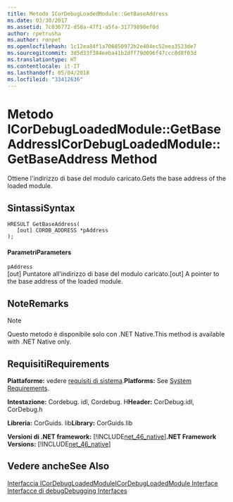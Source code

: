 ```yaml
---
title: Metodo ICorDebugLoadedModule::GetBaseAddress
ms.date: 03/30/2017
ms.assetid: 7c036772-d58a-47f1-a5fa-31779898ef0d
author: rpetrusha
ms.author: ronpet
ms.openlocfilehash: 1c12ea84f1a706850972b2e404ec52eea3523de7
ms.sourcegitcommit: 3d5d33f384eeba41b2dff79d096f47ccc8d8f03d
ms.translationtype: HT
ms.contentlocale: it-IT
ms.lasthandoff: 05/04/2018
ms.locfileid: "33412636"
---
```

# <a name="icordebugloadedmodulegetbaseaddress-method"></a><span data-ttu-id="37819-102">Metodo ICorDebugLoadedModule::GetBaseAddress</span><span class="sxs-lookup"><span data-stu-id="37819-102">ICorDebugLoadedModule::GetBaseAddress Method</span></span>
<span data-ttu-id="37819-103">Ottiene l'indirizzo di base del modulo caricato.</span><span class="sxs-lookup"><span data-stu-id="37819-103">Gets the base address of the loaded module.</span></span>  
  
## <a name="syntax"></a><span data-ttu-id="37819-104">Sintassi</span><span class="sxs-lookup"><span data-stu-id="37819-104">Syntax</span></span>  
  
```  
HRESULT GetBaseAddress(  
   [out] CORDB_ADDRESS *pAddress  
);  
```  
  
#### <a name="parameters"></a><span data-ttu-id="37819-105">Parametri</span><span class="sxs-lookup"><span data-stu-id="37819-105">Parameters</span></span>  
 `pAddress`  
 <span data-ttu-id="37819-106">[out] Puntatore all'indirizzo di base del modulo caricato.</span><span class="sxs-lookup"><span data-stu-id="37819-106">[out] A pointer to the base address of the loaded module.</span></span>  
  
## <a name="remarks"></a><span data-ttu-id="37819-107">Note</span><span class="sxs-lookup"><span data-stu-id="37819-107">Remarks</span></span>  
  
> [!NOTE]
>  <span data-ttu-id="37819-108">Questo metodo è disponibile solo con .NET Native.</span><span class="sxs-lookup"><span data-stu-id="37819-108">This method is available with .NET Native only.</span></span>  
  
## <a name="requirements"></a><span data-ttu-id="37819-109">Requisiti</span><span class="sxs-lookup"><span data-stu-id="37819-109">Requirements</span></span>  
 <span data-ttu-id="37819-110">**Piattaforme:** vedere [requisiti di sistema](../../../../docs/framework/get-started/system-requirements.md).</span><span class="sxs-lookup"><span data-stu-id="37819-110">**Platforms:** See [System Requirements](../../../../docs/framework/get-started/system-requirements.md).</span></span>  
  
 <span data-ttu-id="37819-111">**Intestazione:** Cordebug. idl, Cordebug. H</span><span class="sxs-lookup"><span data-stu-id="37819-111">**Header:** CorDebug.idl, CorDebug.h</span></span>  
  
 <span data-ttu-id="37819-112">**Libreria:** CorGuids. lib</span><span class="sxs-lookup"><span data-stu-id="37819-112">**Library:** CorGuids.lib</span></span>  
  
 <span data-ttu-id="37819-113">**Versioni di .NET framework:** [!INCLUDE[net_46_native](../../../../includes/net-46-native-md.md)]</span><span class="sxs-lookup"><span data-stu-id="37819-113">**.NET Framework Versions:** [!INCLUDE[net_46_native](../../../../includes/net-46-native-md.md)]</span></span>  
  
## <a name="see-also"></a><span data-ttu-id="37819-114">Vedere anche</span><span class="sxs-lookup"><span data-stu-id="37819-114">See Also</span></span>  
 [<span data-ttu-id="37819-115">Interfaccia ICorDebugLoadedModule</span><span class="sxs-lookup"><span data-stu-id="37819-115">ICorDebugLoadedModule Interface</span></span>](../../../../docs/framework/unmanaged-api/debugging/icordebugloadedmodule-interface.md)  
 [<span data-ttu-id="37819-116">Interfacce di debug</span><span class="sxs-lookup"><span data-stu-id="37819-116">Debugging Interfaces</span></span>](../../../../docs/framework/unmanaged-api/debugging/debugging-interfaces.md)
